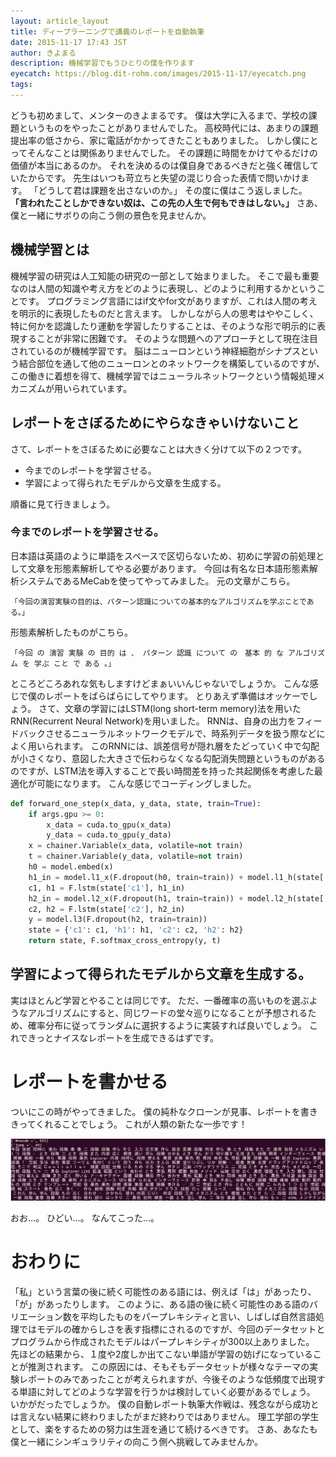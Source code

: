 ```yaml
---
layout: article_layout
title: ディープラーニングで講義のレポートを自動執筆
date: 2015-11-17 17:43 JST
author: きよまる
description: 機械学習でもうひとりの僕を作ります
eyecatch: https://blog.dit-rohm.com/images/2015-11-17/eyecatch.png
tags:
---
```


どうも初めまして、メンターのきよまるです。
僕は大学に入るまで、学校の課題というものをやったことがありませんでした。
高校時代には、あまりの課題提出率の低さから、家に電話がかかってきたこともありました。
しかし僕にとってそんなことは関係ありませんでした。
その課題に時間をかけてやるだけの価値が本当にあるのか。
それを決めるのは僕自身であるべきだと強く確信していたからです。
先生はいつも苛立ちと失望の混じり合った表情で問いかけます。
「どうして君は課題を出さないのか。」
その度に僕はこう返しました。
__「言われたことしかできない奴は、この先の人生で何もできはしない。」__
さあ、僕と一緒にサボりの向こう側の景色を見ませんか。

## 機械学習とは

機械学習の研究は人工知能の研究の一部として始まりました。
そこで最も重要なのは人間の知識や考え方をどのように表現し、どのように利用するかということです。
プログラミング言語にはif文やfor文がありますが、これは人間の考えを明示的に表現したものだと言えます。
しかしながら人の思考はややこしく、特に何かを認識したり運動を学習したりすることは、そのような形で明示的に表現することが非常に困難です。
そのような問題へのアプローチとして現在注目されているのが機械学習です。
脳はニューロンという神経細胞がシナプスという結合部位を通して他のニューロンとのネットワークを構築しているのですが、この働きに着想を得て、機械学習ではニューラルネットワークという情報処理メカニズムが用いられています。

## レポートをさぼるためにやらなきゃいけないこと

さて、レポートをさぼるために必要なことは大きく分けて以下の２つです。

* 今までのレポートを学習させる。
* 学習によって得られたモデルから文章を生成する。

順番に見て行きましょう。

### 今までのレポートを学習させる。
日本語は英語のように単語をスペースで区切らないため、初めに学習の前処理として文章を形態素解析してやる必要があります。
今回は有名な日本語形態素解析システムであるMeCabを使ってやってみました。
元の文章がこちら。
```
「今回の演習実験の目的は、パターン認識についての基本的なアルゴリズムを学ぶことである。」
```
形態素解析したものがこちら。
```
「今回 の 演習 実験 の 目的 は 、 パターン 認識 について の　基本 的 な アルゴリズ　ム を 学ぶ こと で ある 。」
```
ところどころあれな気もしますけどまぁいいんじゃないでしょうか。
こんな感じで僕のレポートをばらばらにしてやります。
とりあえず準備はオッケーでしょう。
さて、文章の学習にはLSTM(long short-term memory)法を用いたRNN(Recurrent Neural Network)を用いました。
RNNは、自身の出力をフィードバックさせるニューラルネットワークモデルで、時系列データを扱う際などによく用いられます。
このRNNには、誤差信号が隠れ層をたどっていく中で勾配が小さくなり、意図した大きさで伝わらなくなる勾配消失問題というものがあるのですが、LSTM法を導入することで長い時間差を持った共起関係を考慮した最適化が可能になります。
こんな感じでコーディングしました。

```python
def forward_one_step(x_data, y_data, state, train=True):
    if args.gpu >= 0:
        x_data = cuda.to_gpu(x_data)
        y_data = cuda.to_gpu(y_data)
    x = chainer.Variable(x_data, volatile=not train)
    t = chainer.Variable(y_data, volatile=not train)
    h0 = model.embed(x)
    h1_in = model.l1_x(F.dropout(h0, train=train)) + model.l1_h(state['h1'])
    c1, h1 = F.lstm(state['c1'], h1_in)
    h2_in = model.l2_x(F.dropout(h1, train=train)) + model.l2_h(state['h2'])
    c2, h2 = F.lstm(state['c2'], h2_in)
    y = model.l3(F.dropout(h2, train=train))
    state = {'c1': c1, 'h1': h1, 'c2': c2, 'h2': h2}
    return state, F.softmax_cross_entropy(y, t)
```

## 学習によって得られたモデルから文章を生成する。
実はほとんど学習とやることは同じです。
ただ、一番確率の高いものを選ぶようなアルゴリズムにすると、同じワードの堂々巡りになることが予想されるため、確率分布に従ってランダムに選択するように実装すれば良いでしょう。
これできっとナイスなレポートを生成できるはずです。

# レポートを書かせる
ついにこの時がやってきました。
僕の純朴なクローンが見事、レポートを書ききってくれることでしょう。
これが人類の新たな一歩です！

![実行結果](/images/2015-11-17/result.png)

おお…。
ひどい…。
なんてこった…。

# おわりに
「私」という言葉の後に続く可能性のある語には、例えば「は」があったり、「が」があったりします。
このように、ある語の後に続く可能性のある語のバリエーション数を平均したものをパープレキシティと言い、しばしば自然言語処理ではモデルの確からしさを表す指標にされるのですが、今回のデータセットとプログラムから作成されたモデルはパープレキシティが300以上ありました。
先ほどの結果から、１度や2度しか出てこない単語が学習の妨げになっていることが推測されます。
この原因には、そもそもデータセットが様々なテーマの実験レポートのみであったことが考えられますが、今後そのような低頻度で出現する単語に対してどのような学習を行うかは検討していく必要があるでしょう。
いかがだったでしょうか。
僕の自動レポート執筆大作戦は、残念ながら成功とは言えない結果に終わりましたがまだ終わりではありません。
理工学部の学生として、楽をするための努力は生涯を通じて続けるべきです。
さあ、あなたも僕と一緒にシンギュラリティの向こう側へ挑戦してみませんか。
